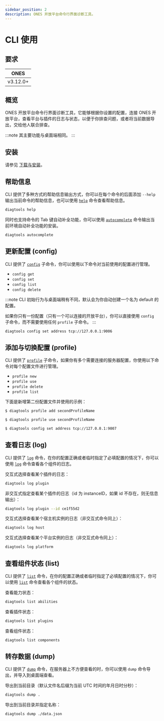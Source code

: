 ```yaml
---
sidebar_position: 2
description: ONES 开放平台命令行界面诊断工具。
---
```


# CLI 使用

## 要求

| ONES     |
| -------- |
| v3.12.0+ |

## 概览

ONES 开放平台命令行界面诊断工具，它能够根据你设置的配置，连接 ONES 开放平台，查看平台与插件的日志与状态，以便于你排查问题，或者将当前数据导出，交给他人联合排查。

:::note
其主要功能与桌面端相同。
:::

## 安装

请参见 [下载与安装](./install#命令行界面工具)。

## 帮助信息

CLI 提供了多种方式的帮助信息输出方式，你可以在每个命令的后面添加 `--help` 输出当前命令的帮助信息，也可以使用 [`help`](./cli-commands#help) 命令查看帮助信息。

```bash
diagtools help
```

同时也支持命令的 Tab 键自动补全功能，你可以使用 [`autocomplete`](./cli-commands#autocomplete) 命令输出当前环境自动补全功能的安装。

```bash
diagtools autocomplete
```

## 更新配置 (config)

CLI 提供了 [`config`](./cli-commands#config-set) 子命令，你可以使用以下命令对当前使用的配置进行管理。

- `config get`
- `config set`
- `config list`
- `config delete`

:::note
CLI 初始行为与桌面端稍有不同，默认会为你自动创建一个名为 default 的配置。

如果你只有一份配置（只有一个可以连接的开放平台），你可以直接使用 `config` 子命令，而不需要使用任何 `profile` 子命令。
:::

```bash
diagtools config set address tcp://127.0.0.1:9006
```

## 添加与切换配置 (profile)

CLI 提供了 [`profile`](./cli-commands#profile-new) 子命令，如果你有多个需要连接的服务器配置，你使用以下命令对每个配置文件进行管理。

- `profile new`
- `profile use`
- `profile delete`
- `profile list`

下面是新增第二份配置文件并使用的示例：

```bash
$ diagtools profile add secondProfileName

$ diagtools profile use secondProfileName

$ diagtools config set address tcp://127.0.0.1:9007
```

## 查看日志 (log)

CLI 提供了 [`log`](./cli-commands#log) 命令，在你的配置正确或者临时指定了必填配置的情况下，你可以使用 [`log`](./cli-commands#log) 命令查看各个组件的日志。

交互式选择查看某个插件的日志：

```bash
diagtools log plugin
```

非交互式指定查看某个插件的日志（id 为 instanceID，如果 id 不存在，则无信息输出）：

```bash
diagtools log plugin --id ce1f55d2
```

交互式选择查看某个宿主机实例的日志（非交互式命令同上）：

```bash
diagtools log host
```

交互式选择查看某个平台实例的日志（非交互式命令同上）：

```bash
diagtools log platform
```

## 查看组件状态 (list)

CLI 提供了 [`list`](./cli-commands#list) 命令，在你的配置正确或者临时指定了必填配置的情况下，你可以使用 [`list`](./cli-commands#list) 命令查看各个组件的状态。

查看能力状态：

```bash
diagtools list abilities
```

查看插件状态：

```bash
diagtools list plugins
```

查看组件状态：

```bash
diagtools list components
```

## 转存数据 (dump)

CLI 提供了 [`dump`](./cli-commands#dump) 命令，在服务器上不方便查看的时，你可以使用 `dump` 命令导出，并导入到桌面端查看。

导出到当前目录（默认文件名后缀为当前 UTC 时间的年月日时分秒）：

```bash
diagtools dump .
```

导出到当前目录并指定名称：

```bash
diagtools dump ./data.json
```
